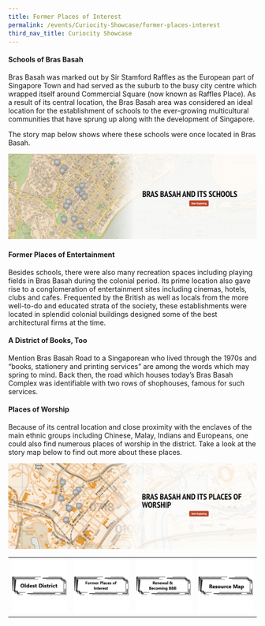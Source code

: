 ```yaml
---
title: Former Places of Interest
permalink: /events/Curiocity-Showcase/former-places-interest
third_nav_title: Curiocity Showcase
---
```

#### **Schools of Bras Basah**

Bras Basah was marked out by Sir Stamford Raffles as the European part of Singapore Town and had served as the suburb to the busy city centre which wrapped itself around Commercial Square (now known as Raffles Place). As a result of its central location, the Bras Basah area was considered an ideal location for the establishment of schools to the ever-growing multicultural communities that have sprung up along with the development of Singapore.

The story map below shows where these schools were once located in Bras Basah.

[![Alt text for image on Isomer site](/images/storymap-image-bras-basah-schools.png)](/resource-room/story-maps/bras-basah-schools)

#### **Former Places of Entertainment**

Besides schools, there were also many recreation spaces including playing fields in Bras Basah during the colonial period. Its prime location also gave rise to a conglomeration of entertainment sites including cinemas, hotels, clubs and cafes. Frequented by the British as well as locals from the more well-to-do and educated strata of the society, these establishments were located in splendid colonial buildings designed some of the best architectural firms at the time.

#### **A District of Books, Too**

Mention Bras Basah Road to a Singaporean who lived through the 1970s and “books, stationery and printing services” are among the words which may spring to mind. Back then, the road which houses today’s Bras Basah Complex was identifiable with two rows of shophouses, famous for such services.


#### **Places of Worship**

Because of its central location and close proximity with the enclaves of the main ethnic groups including Chinese, Malay, Indians and Europeans, one could also find numerous places of worship in the district. Take a look at the story map below to find out more about these places.

[![Alt text for image on Isomer site](/images/storymap-image-bras-basah-worship.png)](resource-room/story-maps/bras-basah-worship)

| |  |  | |
| :--------: | :--------: | :--------: |  :--------: |
| [![Alt text for image on Isomer site](/images/sample-bb-icon-oldest-district.png)](/events/Curiocity-Showcase/bras-basah/oldest)    | [![Alt text for image on Isomer site](/images/sample-bb-icon-places-interest.png)](/events/curiocity-showcase/former-places-interest)     | [![Alt text for image on Isomer site](/images/sample-bb-icon-becoming-bbb.png)](/events/curiocity-showcase/bras-basah/bbb)     | [![Alt text for image on Isomer site](/images/sample-bb-icon-resource-map.png)](/events/curiocity-showcase/bras-basah/resource-map)     |